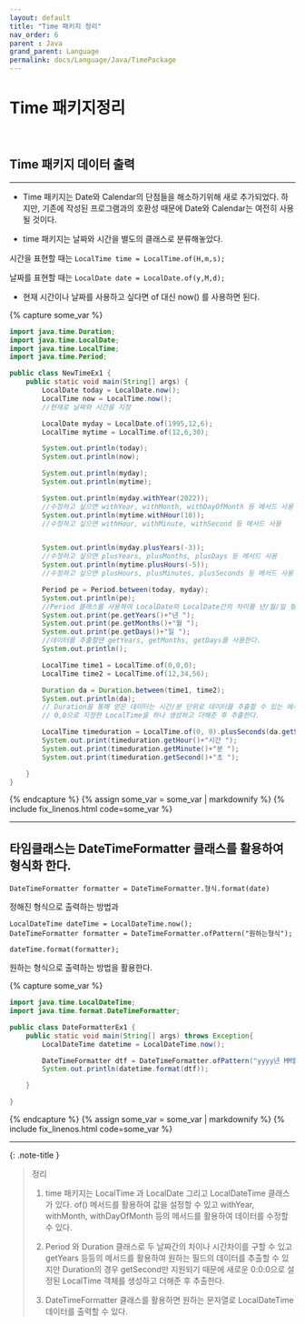 ```yaml
---
layout: default
title: "Time 패키지 정리"
nav_order: 6
parent : Java
grand_parent: Language
permalink: docs/Language/Java/TimePackage
---
```



# Time 패키지정리

<br>

## Time 패키지 데이터 출력

------

- Time 패키지는 Date와 Calendar의 단점들을 해소하기위해 새로 추가되었다. 하지만, 기존에 작성된 프로그램과의 호환성 때문에 Date와 Calendar는 여전히 사용될 것이다.



- time 패키지는 날짜와 시간을 별도의 클래스로 분류해놓았다.


시간을 표현할 때는 `LocalTime time = LocalTime.of(H,m,s);`


날짜를 표현할 때는 `LocalDate date = LocalDate.of(y,M,d);`



- 현재 시간이나 날짜를 사용하고 싶다면 of 대신 now() 를 사용하면 된다.

{% capture some_var %}
```java
import java.time.Duration;
import java.time.LocalDate;
import java.time.LocalTime;
import java.time.Period;

public class NewTimeEx1 {
    public static void main(String[] args) {
        LocalDate today = LocalDate.now();
        LocalTime now = LocalTime.now();
        //현재로 날짜와 시간을 지정

        LocalDate myday = LocalDate.of(1995,12,6);
        LocalTime mytime = LocalTime.of(12,6,30);

        System.out.println(today);
        System.out.println(now);

        System.out.println(myday);
        System.out.println(mytime);

        System.out.println(myday.withYear(2022));
        //수정하고 싶으면 withYear, withMonth, withDayOfMonth 등 메서드 사용
        System.out.println(mytime.withHour(10));
        //수정하고 싶으면 withHour, withMinute, withSecond 등 메서드 사용


        System.out.println(myday.plusYears(-3));
        //수정하고 싶으면 plusYears, plusMonths, plusDays 등 메서드 사용
        System.out.println(mytime.plusHours(-5));
        //수정하고 싶으면 plusHours, plusMinutes, plusSeconds 등 메서드 사용

        Period pe = Period.between(today, myday);
        System.out.println(pe);
        //Period 클래스를 사용하여 LocalDate와 LocalDate간의 차이를 년/월/일 형태로 알려준다.
        System.out.print(pe.getYears()+"년 ");
        System.out.print(pe.getMonths()+"월 ");
        System.out.print(pe.getDays()+"일 ");
        //데이터를 추출할땐 getYears, getMonths, getDays를 사용한다.
        System.out.println();

        LocalTime time1 = LocalTime.of(0,0,0);
        LocalTime time2 = LocalTime.of(12,34,56);

        Duration da = Duration.between(time1, time2);
        System.out.println(da);
        // Duration을 통해 얻은 데이터는 시간/분 단위로 데이터를 추출할 수 있는 메서드가 없으므로 아래와 같이
        // 0,0으로 지정한 LocalTime을 하나 생성하고 더해준 후 추출한다.

        LocalTime timeduration = LocalTime.of(0, 0).plusSeconds(da.getSeconds());
        System.out.print(timeduration.getHour()+"시간 ");
        System.out.print(timeduration.getMinute()+"분 ");
        System.out.print(timeduration.getSecond()+"초 ");

    }
}
```
{% endcapture %}
{% assign some_var = some_var | markdownify %}
{% include fix_linenos.html code=some_var %}


------

## 타임클래스는 DateTimeFormatter 클래스를 활용하여 형식화 한다.


```
DateTimeFormatter formatter = DateTimeFormatter.형식.format(date)
```


정해진 형식으로 출력하는 방법과


```
LocalDateTime dateTime = LocalDateTime.now();
DateTimeFormatter formatter = DateTimeFormatter.ofPattern("원하는형식");

dateTime.format(formatter);
```


원하는 형식으로 출력하는 방법을 활용한다.

{% capture some_var %}
```java
import java.time.LocalDateTime;
import java.time.format.DateTimeFormatter;

public class DateFormatterEx1 {
    public static void main(String[] args) throws Exception{
        LocalDateTime datetime = LocalDateTime.now();

        DateTimeFormatter dtf = DateTimeFormatter.ofPattern("yyyy년 MM월 dd일 E요일 그리고 HH시 mm분 ss초 입니다.");
        System.out.println(datetime.format(dtf));

    }

}
```
{% endcapture %}
{% assign some_var = some_var | markdownify %}
{% include fix_linenos.html code=some_var %}

------


{: .note-title }
> 정리
> 1. time 패키지는 LocalTime 과 LocalDate 그리고 LocalDateTime 클래스가 있다. of() 메서드를 활용하여 값을 설정할 수 있고 withYear, withMonth, withDayOfMonth 등의 메서드를 활용하여 데이터를 수정할 수 있다.
>
> 
> 2. Period 와 Duration 클래스로 두 날짜간의 차이나 시간차이를 구할 수 있고 getYears 등등의 메서드를 활용하여 원하는 필드의 데이터를 추출할 수 있지만 Duration의 경우 getSecond만 지원되기 때문에 새로운 0:0:0으로 설정된 LocalTime 객체를 생성하고 더해준 후 추출한다.
>
> 
> 3. DateTimeFormatter 클래스를 활용하면 원하는 문자열로 LocalDateTime 데이터를 출력할 수 있다.
